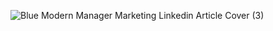 ![Blue Modern Manager Marketing Linkedin Article Cover (3)](https://user-images.githubusercontent.com/47979006/235310617-6e92ae93-7d41-46d0-9385-cf98807865a3.png)

